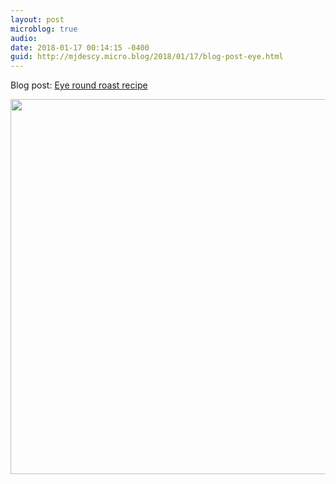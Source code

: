 ```yaml
---
layout: post
microblog: true
audio: 
date: 2018-01-17 00:14:15 -0400
guid: http://mjdescy.micro.blog/2018/01/17/blog-post-eye.html
---
```

Blog post: [Eye round roast recipe](https://mjdescy.me/2018/01/17/eye-round-roast-recipe/)

<img src="http://mjdescy.micro.blog/uploads/2018/b03b63a254.jpg" width="600" height="600" />
